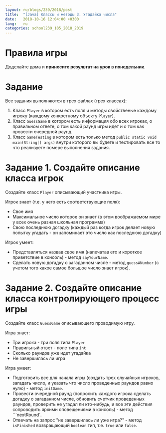```yaml
---
layout: ru/blogs/239/2018/post
title:  "[Java] Классы и методы 3. Угадайка числа"
date:   2018-10-16 12:04:00 +0300
lang:   ru
categories: school239_105_2018_2019
---
```


**Правила игры**
==============

Доделайте дома и **принесите результат на урок в понедельник**.

Задание
=========

Все задания выполняются в трех файлах (трех классах):

1) Класс ```Player``` в котором есть поля и методы свойственые каждому игроку (каждому конкретному объекту ```Player```).
2) Класс ```GuessGame``` в котором есть информация обо всех игроках, о правильном ответе, о том какой раунд игры идет и о том как провести очередной раунд.
3) Класс ```GameTesting``` в котором есть только метод ```public static void main(String[] args)``` внутри которого вы будете и тестировать все то что реализуете помере выполнения задания.

Задание 1. Создайте описание класса игрок
=========

Создайте класс ```Player``` описывающий участника игры.

Игрок знает (т.е. у него есть соответствующие поля):

 - Свое имя
 - Максимальное число которое он знает (в этом воображаемом мире у всех очень разная школьная программа)
 - Свою последнюю догадку (каждый раз когда игрок делает новую попытку угадать - он запоминает это число как последнюю догадку)

Игрок умеет:

 - Представляться назвав свое имя (напечатав его и короткое приветствие в консоль) - метод ```sayYourName```.
 - Сделать новую догадку о загаданном числе - метод ```guessANumber``` (с учетом того какое самое большое число знает игрок).

Задание 2. Создайте описание класса контролирующего процесс игры
=========

Создайте класс ```GuessGame``` описывающего проводимую игру.

Игра знает:

 - Три игрока - три поля типа ```Player```
 - Правильный ответ - поле типа ```int```
 - Сколько раундов уже идет угадайка
 - Не завершилась ли игра

Игра умеет:

 - Подготовить все для начала игры (создать трех случайных игроков, загадать число, и указать что число проведенных раундов равно нулю) - метод ```initGame```.
 - Провести очередной раунд (попросить каждого игрока сделать догадку о загаданном числе, обновить счетчик проведенных раундов, проверить не угадал ли кто-нибудь, и все эти действия сопроводить яркими оповещениями в консоль) - метод ```nextRound`.
 - Отвечать на запрос "не завершилась ли уже игра?" - метод ```isFinished``` возвращающий ```boolean``` тип, т.е. ```true``` или ```false```.
